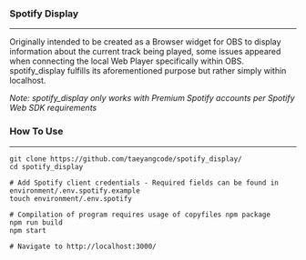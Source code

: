 ### Spotify Display
---
Originally intended to be created as a Browser widget for OBS to display information about the current track being played, some issues appeared when connecting the local Web Player specifically within OBS. spotify_display fulfills its aforementioned purpose but rather simply within localhost.

*Note: spotify_display only works with Premium Spotify accounts per Spotify Web SDK requirements*

### How To Use
---
```
git clone https://github.com/taeyangcode/spotify_display/
cd spotify_display

# Add Spotify client credentials - Required fields can be found in environment/.env.spotify.example
touch environment/.env.spotify

# Compilation of program requires usage of copyfiles npm package
npm run build
npm start

# Navigate to http://localhost:3000/
```